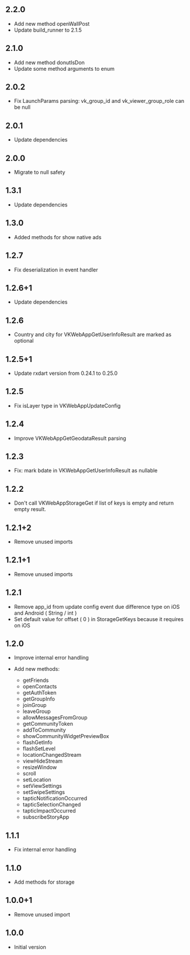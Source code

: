 ## 2.2.0

- Add new method openWallPost
- Update build_runner to 2.1.5

## 2.1.0

- Add new method donutIsDon
- Update some method arguments to enum

## 2.0.2

- Fix LaunchParams parsing: vk_group_id and vk_viewer_group_role can be null

## 2.0.1

- Update dependencies

## 2.0.0

- Migrate to null safety

## 1.3.1

- Update dependencies

## 1.3.0

- Added methods for show native ads

## 1.2.7

- Fix deserialization in event handler

## 1.2.6+1

- Update dependencies

## 1.2.6

- Country and city for VKWebAppGetUserInfoResult are marked as optional

## 1.2.5+1

- Update rxdart version from 0.24.1 to 0.25.0

## 1.2.5

- Fix isLayer type in VKWebAppUpdateConfig

## 1.2.4

- Improve VKWebAppGetGeodataResult parsing

## 1.2.3

- Fix: mark bdate in VKWebAppGetUserInfoResult as nullable

## 1.2.2

- Don't call VKWebAppStorageGet if list of keys is empty and return empty result.

## 1.2.1+2

- Remove unused imports

## 1.2.1+1

- Remove unused imports

## 1.2.1

- Remove app_id from update config event due difference type on iOS and Android ( String / int )
- Set default value for offset ( 0 ) in StorageGetKeys because it requires on iOS

## 1.2.0

- Improve internal error handling

- Add new methods:
    - getFriends
    - openContacts
    - getAuthToken
    - getGroupInfo
    - joinGroup
    - leaveGroup
    - allowMessagesFromGroup
    - getCommunityToken
    - addToCommunity
    - showCommunityWidgetPreviewBox
    - flashGetInfo
    - flashSetLevel
    - locationChangedStream
    - viewHideStream
    - resizeWindow
    - scroll
    - setLocation
    - setViewSettings
    - setSwipeSettings
    - tapticNotificationOccurred
    - tapticSelectionChanged
    - tapticImpactOccurred
    - subscribeStoryApp

## 1.1.1

- Fix internal error handling

## 1.1.0

- Add methods for storage

## 1.0.0+1

- Remove unused import

## 1.0.0

- Initial version